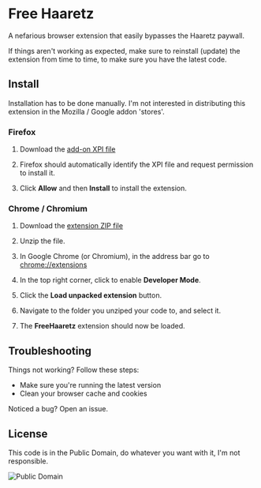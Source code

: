 # Free Haaretz

A nefarious browser extension that easily bypasses the Haaretz paywall.

If things aren't working as expected, make sure to reinstall (update) the extension from time to time, to make sure you have the latest code.

## Install

Installation has to be done manually. I'm not interested in distributing this extension in the Mozilla / Google addon 'stores'.

### Firefox

 1. Download the [add-on XPI file](https://github.com/yuvadm/free-haaretz/releases/download/v0.9.1/free-haaretz.xpi)

 2. Firefox should automatically identify the XPI file and request permission to install it.
 
 3. Click **Allow** and then **Install** to install the extension.

### Chrome / Chromium

 1. Download the [extension ZIP file](https://github.com/yuvadm/free-haaretz/releases/download/v0.9.1/free-haaretz.zip)

 2. Unzip the file.

 3. In Google Chrome (or Chromium), in the address bar go to [chrome://extensions](chrome://extensions)

 4. In the top right corner, click to enable **Developer Mode**.

 5. Click the **Load unpacked extension** button.

 6. Navigate to the folder you unziped your code to, and select it.

 7. The **FreeHaaretz** extension should now be loaded.

## Troubleshooting

Things not working? Follow these steps:

 - Make sure you're running the latest version
 - Clean your browser cache and cookies

Noticed a bug? Open an issue.

## License

This code is in the Public Domain, do whatever you want with it, I'm not responsible.

![Public Domain](https://i.creativecommons.org/p/mark/1.0/88x31.png)
